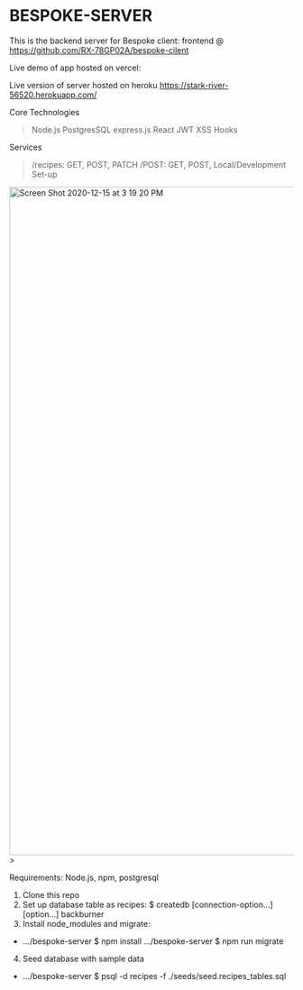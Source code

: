 # BESPOKE-SERVER
This is the backend server for Bespoke client: frontend @ https://github.com/RX-78GP02A/bespoke-cilent

Live demo of app hosted on vercel: 

Live version of server hosted on heroku https://stark-river-56520.herokuapp.com/

Core Technologies

> Node.js
> PostgresSQL
> express.js
> React
> JWT
> XSS
> Hooks


Services

> /recipes: GET, POST, PATCH
> /POST: GET, POST, 
> Local/Development Set-up

<img width="1186" alt="Screen Shot 2020-12-15 at 3 19 20 PM" src="https://user-images.githubusercontent.com/67432727/102273991-2db7e900-3ef1-11eb-8a58-151806abddf8.png">> 

Requirements: Node.js, npm, postgresql

1. Clone this repo
2. Set up database table as recipes: $ createdb [connection-option...][option...] backburner
3. Install node_modules and migrate:
* .../bespoke-server $ npm install .../bespoke-server $ npm run migrate
4. Seed database with sample data
* .../bespoke-server $ psql -d recipes -f ./seeds/seed.recipes_tables.sql
